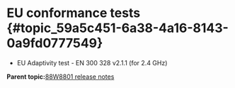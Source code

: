 # EU conformance tests {#topic_59a5c451-6a38-4a16-8143-0a9fd0777549}

-   EU Adaptivity test - EN 300 328 v2.1.1 \(for 2.4 GHz\)

**Parent topic:**[88W8801 release notes](../topics/88w8801-release-notes.md)

